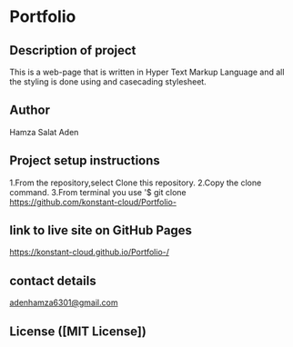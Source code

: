 # Portfolio
 
## Description of project
This is a web-page that is written in Hyper Text Markup Language and all the styling is done using and casecading stylesheet.

## Author
Hamza Salat Aden

## Project setup instructions
1.From the repository,select Clone this repository.
2.Copy the clone command.
3.From terminal you use '$ git clone https://github.com/konstant-cloud/Portfolio-

## link to live site on GitHub Pages
https://konstant-cloud.github.io/Portfolio-/


## contact details
adenhamza6301@gmail.com

## License ([MIT License])